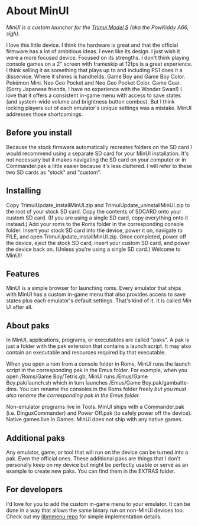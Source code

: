 # About MinUI

_MinUI is a custom launcher for the [Trimui Model S](http://www.trimui.com/) (aka the PowKiddy A66, sigh)._

I love this little device. I think the hardware is great and that the official firmware has a lot of ambitious ideas. I even like its design. I just wish it were a more focused device. Focused on its strengths. I don't think playing console games on a 2" screen with frameskip at 12fps is a great experience. I think selling it as something that plays up to and including PS1 does it a disservice. Where it shines is handhelds. Game Boy and Game Boy Color. Pokémon Mini. Neo Geo Pocket and Neo Geo Pocket Color. Game Gear. (Sorry Japanese friends, I have no experience with the Wonder Swan!) I love that it offers a consistent in-game menu with access to save states (and system-wide volume and brightness button combos). But I think locking players out of each emulator's unique settings was a mistake. MinUI addresses those shortcomings. 

## Before you install

Because the stock firmware automatically recreates folders on the SD card I would recommend using a separate SD card for your MinUI installation. It's not necessary but it makes navigating the SD card on your computer or in Commander.pak a little easier because it's less cluttered. I will refer to these two SD cards as "stock" and "custom".

## Installing

Copy TrimuiUpdate_installMinUI.zip and TrimuiUpdate_uninstallMinUI.zip to the root of your stock SD card. Copy the contents of SDCARD onto your custom SD card. (If you are using a single SD card, copy everything onto it instead.) Add your roms to the Roms folder in the corresponding console folder. Insert your stock SD card into the device, power it on, navigate to FILE, and open TrimuiUpdate_installMinUI.zip. Once completed, power off the device, eject the stock SD card, insert your custom SD card, and power the device back on. (Unless you're using a single SD card.) Welcome to MinUI!

## Features

MinUI is a simple browser for launching roms. Every emulator that ships with MinUI has a custom in-game menu that also provides access to save states plus each emulator's default settings. That's kind of it. It is called _Min_​UI after all.

## About paks

In MinUI, applications, programs, or executables are called "paks". A pak is just a folder with the pak extension that contains a launch script. It may also contain an executable and resources required by that executable. 

When you open a rom from a console folder in Roms, MinUI runs the launch script in the corresponding pak in the Emus folder. For example, when you open /Roms/Game Boy/Tetris.gb, MinUI runs /Emus/Game Boy.pak/launch.sh which in turn launches /Emus/Game Boy.pak/gambatte-dms. You can rename the consoles in the Roms folder freely _but you must also rename the corresponding pak in the Emus folder._

Non-emulator programs live in Tools. MinUI ships with a Commander.pak (i.e. DinguxCommander) and Power Off.pak (to safely power off the device). Native games live in Games. MinUI does not ship with any native games.

## Additional paks

Any emulator, game, or tool that will run on the device can be turned into a pak. Even the official ones. These additional paks are things that I don't personally keep on my device but might be perfectly usable or serve as an example to create new paks. You can find them in the EXTRAS folder.

## For developers

I'd love for you to add the custom in-game menu to your emulator. It can be done in a way that allows the same binary run on non-MinUI devices too. Check out my [libmmenu repo](https://github.com/shauninman/libmmenu) for simple implementation details.

